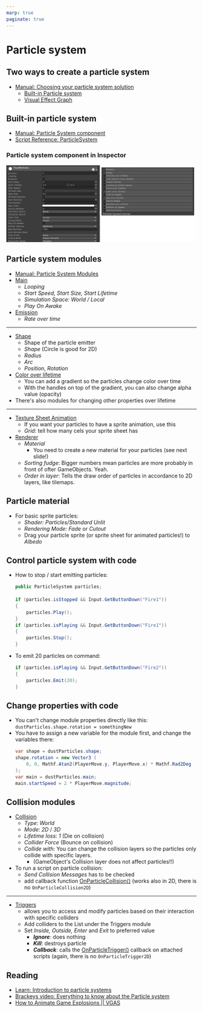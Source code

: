 ```yaml
---
marp: true
paginate: true
---
```

<!-- headingDivider: 3 -->
<!-- class: invert -->

# Particle system

## Two ways to create a particle system

* [Manual: Choosing your particle system solution](https://docs.unity3d.com/Manual/ChoosingYourParticleSystem.html)
  * [Built-in Particle system](https://docs.unity3d.com/Manual/Built-inParticleSystem.html)
  * [Visual Effect Graph](https://docs.unity3d.com/Manual/VFXGraph.html)

## Built-in particle system

* [Manual: Particle System component](https://docs.unity3d.com/Manual/class-ParticleSystem.html)
* [Script Reference: ParticleSystem](https://docs.unity3d.com/ScriptReference/ParticleSystem.html)



### Particle system component in Inspector
![](imgs/particle-system-inspector.png)

## Particle system modules

* [Manual: Particle System Modules](https://docs.unity3d.com/Manual/ParticleSystemModules.html)
* [Main](https://docs.unity3d.com/Manual/PartSysMainModule.html)
  * *Looping*
  * *Start Speed, Start Size, Start Lifetime*
  * *Simulation Space: World / Local*
  * *Play On Awake*
* [Emission](https://docs.unity3d.com/Manual/PartSysEmissionModule.html)
  * *Rate over time*

---

* [Shape](https://docs.unity3d.com/Manual/PartSysShapeModule.html)
  * Shape of the particle emitter
  * *Shape* (Circle is good for 2D)
  * *Radius*
  * *Arc*
  * *Position*, *Rotation*
* [Color over lifetime](https://docs.unity3d.com/Manual/PartSysColorOverLifeModule.html)
  * You can add a gradient so the particles change color over time
  * With the handles on top of the gradient, you can also change alpha value (opacity)
* There's also modules for changing other properties over lifetime

---

* [Texture Sheet Animation](https://docs.unity3d.com/Manual/PartSysTexSheetAnimModule.html)
  * If you want your particles to have a sprite animation, use this
  * *Grid*: tell how many cels your sprite sheet has
* [Renderer](https://docs.unity3d.com/Manual/PartSysRendererModule.html)
  * *Material*
    * You need to create a new material for your particles (see next slide!)
  * *Sorting fudge*: Bigger numbers mean particles are more probably in front of ofter GameObjects. Yeah.
  * *Order in layer*: Tells the draw order of particles in accordance to 2D layers, like tilemaps.
## Particle material

* For basic sprite particles:
  * *Shader: Particles/Standard Unlit*
  * *Rendering Mode: Fade* or *Cutout*
  * Drag your particle sprite (or sprite sheet for animated particles!) to *Albedo*


## Control particle system with code

* How to stop / start emitting particles:
	```c#
	public ParticleSystem particles;

	if (particles.isStopped && Input.GetButtonDown("Fire1"))
	{
	    particles.Play();
	}
	if (particles.isPlaying && Input.GetButtonDown("Fire1"))
	{
	    particles.Stop();
	}
	```
* To emit 20 particles on command:
	```c#
	if (particles.isPlaying && Input.GetButtonDown("Fire2"))
	{
	    particles.Emit(20);
	}
	```
## Change properties with code

* You can't change module properties directly like this: `dustParticles.shape.rotation = somethingNew`
* You have to assign a new variable for the module first, and change the variables there:
	```c#
	var shape = dustParticles.shape;
	shape.rotation = new Vector3 (
		0, 0, Mathf.Atan2(PlayerMove.y, PlayerMove.x) * Mathf.Rad2Deg
	);
	var main = dustParticles.main;
	main.startSpeed = 2 * PlayerMove.magnitude;
	```

## Collision modules

* [Collision](https://docs.unity3d.com/Manual/PartSysCollisionModule.html)
  * *Type*: *World*
  * *Mode*: *2D* / *3D*
  * *Lifetime loss*: *1* (Die on collision)
  * *Collider Force* (Bounce on collision)
  * *Collide with*: You can change the collision layers so the particles only collide with specific layers. 
    * (GameObject's Collision layer does not affect particles!!)
* To run a script on particle collision:
  * *Send Collision Messages* has to be checked
  * add callback function [OnParticleCollision()](https://docs.unity3d.com/ScriptReference/MonoBehaviour.OnParticleCollision.html) (works also in 2D, there is no `OnParticleCollision2D`)

---

* [Triggers](https://docs.unity3d.com/Manual/PartSysTriggersModule.html)
  * allows you to access and modify particles based on their interaction with specific colliders
  * Add colliders to the List under the Triggers module
  * Set *Inside, Outside, Enter* and *Exit* to preferred value
    * ***Ignore***: does nothing
    * ***Kill***: destroys particle
    * ***Callback***: calls the [OnParticleTrigger()](https://docs.unity3d.com/ScriptReference/MonoBehaviour.OnParticleTrigger.html) callback on attached scripts (again, there is no `OnParticleTrigger2D`)


## Reading

* [Learn: Introduction to particle systems](https://learn.unity.com/tutorial/introduction-to-particle-systems#)
* [Brackeys video: Everything to know about the Particle system](https://www.youtube.com/watch?v=FEA1wTMJAR0)
* [How to Animate Game Explosions || VGAS](https://www.youtube.com/watch?v=3JRAGfOnp0U)